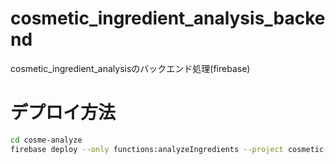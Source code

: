# cosmetic_ingredient_analysis_backend
cosmetic_ingredient_analysisのバックエンド処理(firebase)

# デプロイ方法
```bash
cd cosme-analyze
firebase deploy --only functions:analyzeIngredients --project cosmetic-ingredient-analysis
```